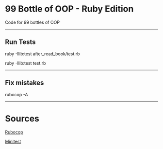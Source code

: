 # 99 Bottle of OOP - Ruby Edition 
Code for 99 bottles of OOP

----

## Run Tests

ruby -Ilib:test after_read_book/test.rb 

ruby -Ilib:test test.rb

----

## Fix mistakes 
rubocop -A

----

# Sources 
[Rubocop](https://docs.rubocop.org/rubocop/1.25/usage/basic_usage.html)

[Minitest](https://github.com/seattlerb/minitest)